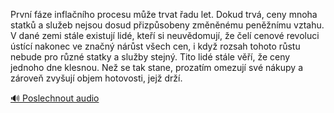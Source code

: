 
První fáze inflačního procesu může trvat řadu let. Dokud trvá, ceny mnoha statků a služeb nejsou dosud přizpůsobeny změněnému peněžnímu vztahu. V dané zemi stále existují lidé, kteří si neuvědomují, že čelí cenové revoluci ústící nakonec ve značný nárůst všech cen, i když rozsah tohoto růstu nebude pro různé statky a služby stejný. Tito lidé stále věří, že ceny jednoho dne klesnou. Než se tak stane, prozatím omezují své nákupy a zároveň zvyšují objem hotovosti, jejž drží.

[🔊 Poslechnout audio](/data/7-paragraphs/audio/chapter_79/para_003-Prvn-fze-inflanho-procesu-me-trvat-adu-let.mp3)
